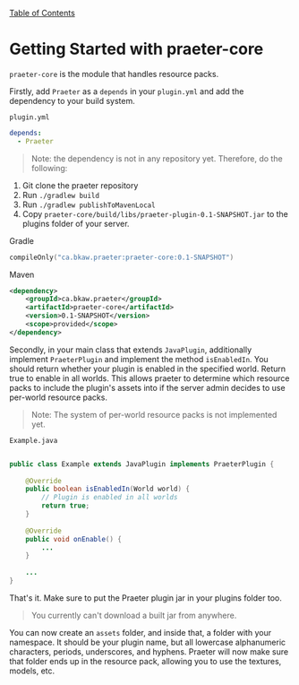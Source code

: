 [Table of Contents](../table_of_contents.md)

# Getting Started with praeter-core
`praeter-core` is the module that handles resource packs.

Firstly, add `Praeter` as a `depends` in your `plugin.yml` and add the
dependency to your build system.

`plugin.yml`
```yaml
depends:
  - Praeter
```

> Note: the dependency is not in any repository yet. Therefore, do the following:

1. Git clone the praeter repository
2. Run `./gradlew build`
3. Run `./gradlew publishToMavenLocal`
4. Copy `praeter-core/build/libs/praeter-plugin-0.1-SNAPSHOT.jar` to the <!-- project version -->
   plugins folder of your server.

Gradle <!-- project version -->
````kotlin
compileOnly("ca.bkaw.praeter:praeter-core:0.1-SNAPSHOT")
````

Maven <!-- project version -->
```xml
<dependency>
    <groupId>ca.bkaw.praeter</groupId>
    <artifactId>praeter-core</artifactId>
    <version>0.1-SNAPSHOT</version>
    <scope>provided</scope>
</dependency>
```

Secondly, in your main class that extends `JavaPlugin`, additionally implement
`PraeterPlugin` and implement the method `isEnabledIn`. You should return
whether your plugin is enabled in the specified world. Return true to enable in
all worlds. This allows praeter to determine which resource packs to include
the plugin's assets into if the server admin decides to use per-world resource
packs.

> Note: The system of per-world resource packs is not implemented yet.

`Example.java`
```java

public class Example extends JavaPlugin implements PraeterPlugin {
    
    @Override
    public boolean isEnabledIn(World world) {
        // Plugin is enabled in all worlds
        return true;
    }
    
    @Override
    public void onEnable() {
        ...
    }
    
    ...
}
```
That's it. Make sure to put the Praeter plugin jar in your plugins folder too.

> You currently can't download a built jar from anywhere.

You can now create an `assets` folder, and inside that, a folder with your
namespace. It should be your plugin name, but all lowercase alphanumeric
characters, periods, underscores, and hyphens. Praeter will now make sure that
folder ends up in the resource pack, allowing you to use the textures, models,
etc.